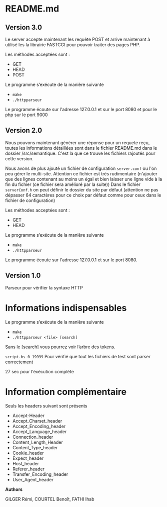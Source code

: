 # README.md

## Version 3.0

Le server accepte maintenant les requête POST et arrive maintenant à utilisé les la librairie FASTCGI pour pouvoir traiter des pages PHP.

Les méthodes acceptées sont :
- GET
- HEAD
- POST

Le programme s’exécute de la manière suivante

- `make`
- `./httpparseur`

Le programme écoute sur l'adresse 127.0.0.1 et sur le port 8080 et pour le php sur le port 9000

## Version 2.0

Nous pouvons maintenant générer une réponse pour un requete reçu, toutes les informations détaillées sont dans le fichier README.md dans le dossier /src/semantique.
C'est la que ce trouve les fichiers rajoutés pour cette version.

Nous avons de plus ajouté un fichier de configuration `server.conf` ou l'on peu gérer le multi-site. Attention ce fichier est très rudimentaire (n'ajouter que des lignes contenant au moins un égal et bien laisser une ligne vide à la fin du fichier (ce fichier sera amélioré par la suite))
Dans le fichier `serverConf.h` on peut définir le dossier du site par défaut (attention ne pas dépasser 64 caractères pour ce choix par défaut comme pour ceux dans le fichier de configuration)

Les méthodes acceptées sont :
- GET
- HEAD

Le programme s’exécute de la manière suivante

- `make`
- `./httpparseur`

Le programme écoute sur l'adresse 127.0.0.1 et sur le port 8080.


## Version 1.0

Parseur pour vérifier la syntaxe HTTP

# Informations indispensables

Le programme s’exécute de la manière suivante

- `make`
- `./httpparseur <file> [search]`

Sans le [search] vous pourrez voir l’arbre des tokens.

`script.bs 0 19999`
Pour vérifié que tout les fichiers de test sont parser correctement

27 sec pour l'éxécution complète

# Information complémentaire

Seuls les headers suivant sont présents

- Accept-Header
- Accept_Charset_header
- Accept_Encoding_header
- Accept_Language_header
- Connection_header
- Content_Length_Header
- Content_Type_header
- Cookie_header
- Expect_header
- Host_header
- Referer_header
- Transfer_Encoding_header
- User_Agent_header


__Authors__

GILGER Rémi, COURTEL Benoît, FATHI Ihab